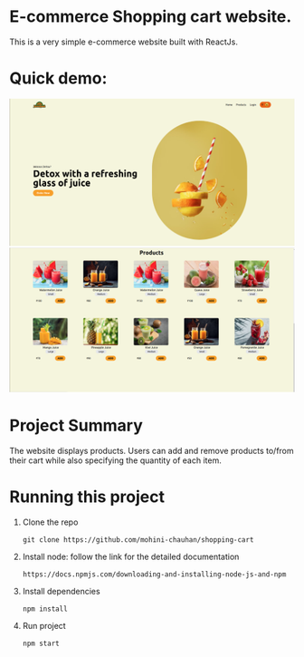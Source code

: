 # E-commerce Shopping cart website.

This is a very simple e-commerce website built with ReactJs.

# Quick demo:


<img src="demo/landing.png">
<img src="demo/product.png">


# Project Summary
The website displays products. Users can add and remove products to/from their cart while also specifying the quantity of each item.

# Running this project

1. Clone the repo 
    ```
    git clone https://github.com/mohini-chauhan/shopping-cart
    ```
2. Install node: follow the link for the detailed documentation

    ```
    https://docs.npmjs.com/downloading-and-installing-node-js-and-npm
    ```

3. Install dependencies

    ```
    npm install
    ```
4. Run project
    ```
    npm start
    ```

